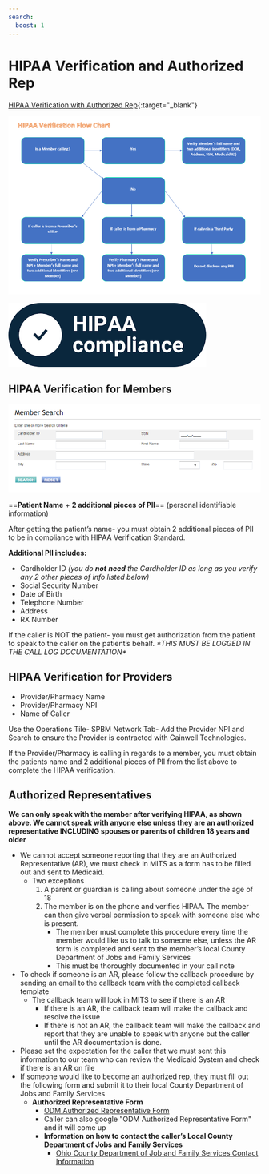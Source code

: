 ```yaml
---
search:
  boost: 1
---
```


# HIPAA Verification and Authorized Rep

[HIPAA Verification with Authorized Rep](https://mygainwell-my.sharepoint.com/:w:/g/personal/kaelyn_dobbins_gainwelltechnologies_com/EeFz6jFFgrhHkSOrFXbM1fYBrBU_oqaYDnKkF03xlgnvPw?e=BRPTiP){:target="_blank"}

![Alt text](../Calls%20-%20Standard%20of%20Work/HIPPA%20Verification%20Flow%20Chart.png)

![](docs/images/HIPAA%20Verification%20w.%20Auth%20Rep%20and%20FFS/media/image1.png)

## HIPAA Verification for Members

![](docs/images/HIPAA%20Verification%20w.%20Auth%20Rep%20and%20FFS/media/image2.png)

==**Patient Name** + **2 additional pieces of PII**== (personal identifiable information)

After getting the patient’s name- you must obtain 2 additional pieces of
PII to be in compliance with HIPAA Verification Standard.

**Additional PII includes:**

- Cardholder ID *(you do **not** **need** the Cardholder ID as long as
    you verify any 2 other pieces of info listed below)*
- Social Security Number
- Date of Birth
- Telephone Number
- Address
- RX Number

If the caller is NOT the patient- you must get authorization from the
patient to speak to the caller on the patient’s behalf. *\*THIS MUST BE
LOGGED IN THE CALL LOG DOCUMENTATION\**

## HIPAA Verification for Providers

- Provider/Pharmacy Name
- Provider/Pharmacy NPI
- Name of Caller

Use the Operations Tile- SPBM Network Tab- Add the Provider NPI and Search to ensure the Provider is contracted with Gainwell Technologies.

If the Provider/Pharmacy is calling in regards to a member, you must obtain the patients name and 2 additional pieces of PII from the list above to complete the HIPAA verification.

## Authorized Representatives

**We can only speak with the member after verifying HIPAA, as shown above. We cannot speak with anyone else unless they are an authorized representative INCLUDING spouses or parents of children 18 years and older**

- We cannot accept someone reporting that they are an Authorized Representative (AR), we must check in MITS as a form has to be filled out and sent to Medicaid.
    - Two exceptions
        1.  A parent or guardian is calling about someone under the age
            of 18
        2.  The member is on the phone and verifies HIPAA. The member
            can then give verbal permission to speak with someone else
            who is present.
            - The member must complete this procedure every time the
                member would like us to talk to someone else, unless the
                AR form is completed and sent to the member’s local
                County Department of Jobs and Family Services
            - This must be thoroughly documented in your call note
- To check if someone is an AR, please follow the callback procedure
    by sending an email to the callback team with the completed callback
    template
    - The callback team will look in MITS to see if there is an AR
        - If there is an AR, the callback team will make the callback
            and resolve the issue
        - If there is not an AR, the callback team will make the
            callback and report that they are unable to speak with
            anyone but the caller until the AR documentation is done.
- Please set the expectation for the caller that we must sent this
    information to our team who can review the Medicaid System and check
    if there is an AR on file
- If someone would like to become an authorized rep, they must fill
    out the following form and submit it to their local County
    Department of Jobs and Family Services 
    - **Authorized Representative Form**
        - [ODM Authorized Representative Form](https://medicaid.ohio.gov/static/Resources/Publications/Forms/ODM06723fillx.pdf)
        - Caller can also google "ODM Authorized Representative Form"
            and it will come up
      - **Information on how to contact the caller’s Local County
        Department of Jobs and Family Services**
          - [Ohio County Department of Job and Family Services Contact
            Information](https://jfs.ohio.gov/county/county_directory.pdf)
